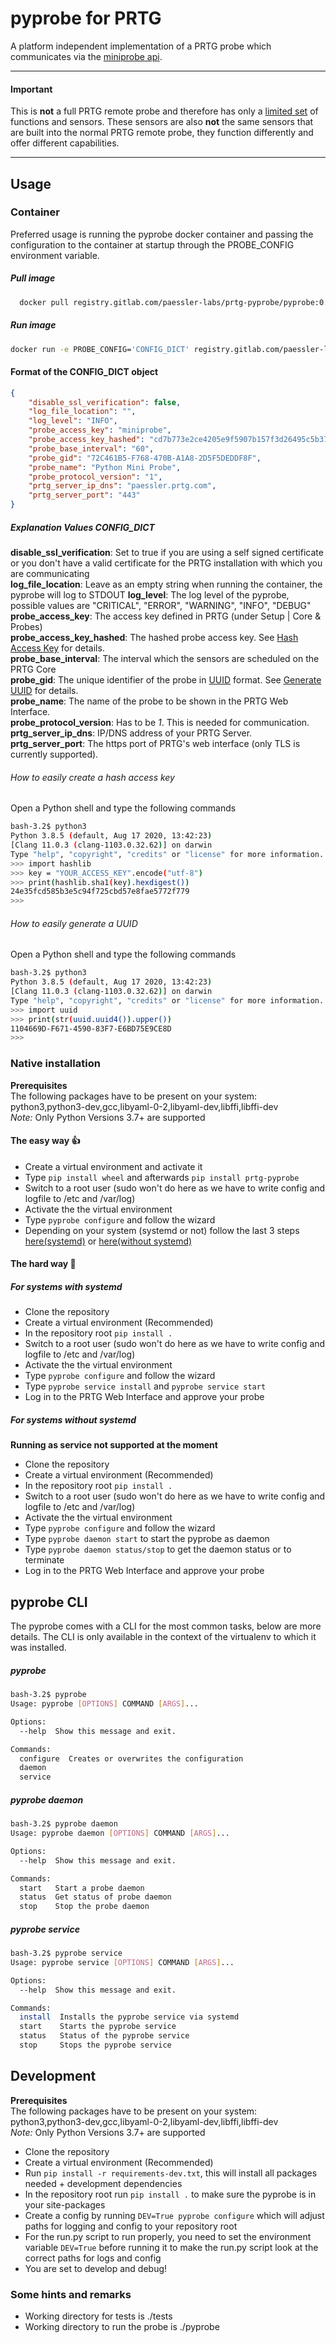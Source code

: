 # pyprobe for PRTG
A platform independent implementation of a PRTG probe which communicates via the [miniprobe api](https://www.paessler.com/manuals/prtg/mini_probe_api).

---
#### Important
This is **not** a full PRTG remote probe and therefore has only a [limited set](https://www.paessler.com/manuals/prtg/mini_probe_api#probe_types) of functions and sensors. These sensors are also **not** the same sensors that are built into the normal PRTG remote probe, they function differently and offer different capabilities.  

---

## Usage

### Container
Preferred usage is running the pyprobe docker container and passing the configuration to the container at startup through the PROBE_CONFIG environment variable.
##### Pull image
````bash
  docker pull registry.gitlab.com/paessler-labs/prtg-pyprobe/pyprobe:0.3.1  
````
##### Run image
````bash
docker run -e PROBE_CONFIG='CONFIG_DICT' registry.gitlab.com/paessler-labs/prtg-pyprobe/pyprobe:0.3.1  
````
#### Format of the CONFIG_DICT object
````json
{
    "disable_ssl_verification": false, 
    "log_file_location": "", 
    "log_level": "INFO", 
    "probe_access_key": "miniprobe", 
    "probe_access_key_hashed": "cd7b773e2ce4205e9f5907b157f3d26495c5b373", 
    "probe_base_interval": "60", 
    "probe_gid": "72C461B5-F768-470B-A1A8-2D5F5DEDDF8F", 
    "probe_name": "Python Mini Probe", 
    "probe_protocol_version": "1", 
    "prtg_server_ip_dns": "paessler.prtg.com", 
    "prtg_server_port": "443"
}
````
##### Explanation Values CONFIG_DICT
**disable_ssl_verification**: Set to true if you are using a self signed certificate or you don't have a valid certificate for the PRTG installation with which you are communicating  
**log_file_location**: Leave as an empty string when running the container, the pyprobe will log to STDOUT
**log_level**: The log level of the pyprobe, possible values are "CRITICAL", "ERROR", "WARNING", "INFO", "DEBUG"  
**probe_access_key**: The access key defined in PRTG (under Setup | Core & Probes)  
**probe_access_key_hashed**: The hashed probe access key. See [Hash Access Key](#how-to-easily-create-a-hash-access-key) for details.  
**probe_base_interval**: The interval which the sensors are scheduled on the PRTG Core  
**probe_gid**: The unique identifier of the probe in [UUID](https://docs.python.org/3/library/uuid.html#uuid.uuid4) format. See [Generate UUID](#how-to-easily-generate-a-uuid) for details.  
**probe_name**: The name of the probe to be shown in the PRTG Web Interface.  
**probe_protocol_version**: Has to be *1*. This is needed for communication.  
**prtg_server_ip_dns**: IP/DNS address of your PRTG Server.  
**prtg_server_port**: The https port of PRTG's web interface (only TLS is currently supported).


###### How to easily create a hash access key
Open a Python shell and type the following commands
````bash
bash-3.2$ python3
Python 3.8.5 (default, Aug 17 2020, 13:42:23)
[Clang 11.0.3 (clang-1103.0.32.62)] on darwin
Type "help", "copyright", "credits" or "license" for more information.
>>> import hashlib
>>> key = "YOUR_ACCESS_KEY".encode("utf-8")
>>> print(hashlib.sha1(key).hexdigest())
24e35fcd585b3e5c94f725cbd57e8fae5772f779
>>>
````
###### How to easily generate a UUID
Open a Python shell and type the following commands
````bash
bash-3.2$ python3
Python 3.8.5 (default, Aug 17 2020, 13:42:23)
[Clang 11.0.3 (clang-1103.0.32.62)] on darwin
Type "help", "copyright", "credits" or "license" for more information.
>>> import uuid
>>> print(str(uuid.uuid4()).upper())
1104669D-F671-4590-83F7-E6BD75E9CE8D
>>>
````
### Native installation
**Prerequisites**  
The following packages have to be present on your system: python3,python3-dev,gcc,libyaml-0-2,libyaml-dev,libffi,libffi-dev  
*Note:* Only Python Versions 3.7+ are supported
#### The easy way :thumbsup:
- Create a virtual environment and activate it  
- Type ````pip install wheel```` and afterwards  ````pip install prtg-pyprobe````
- Switch to a root user (sudo won't do here as we have to write config and logfile to /etc and /var/log)  
- Activate the the virtual environment  
- Type ````pyprobe configure```` and follow the wizard  
- Depending on your system (systemd or not) follow the last 3 steps [here(systemd)](#for-systems-with-systemd) or [here(without systemd)](#for-systems-without-systemd)


#### The hard way :grimacing:
##### For systems with systemd
- Clone the repository  
- Create a virtual environment (Recommended)  
- In the repository root ````pip install .````  
- Switch to a root user (sudo won't do here as we have to write config and logfile to /etc and /var/log)  
- Activate the the virtual environment  
- Type ````pyprobe configure```` and follow the wizard  
- Type ````pyprobe service install```` and ````pyprobe service start```` 
- Log in to the PRTG Web Interface and approve your probe  

##### For systems without systemd
**Running as service not supported at the moment**  
- Clone the repository  
- Create a virtual environment (Recommended)
- In the repository root ````pip install .````  
- Switch to a root user (sudo won't do here as we have to write config and logfile to /etc and /var/log)  
- Activate the the virtual environment  
- Type ````pyprobe configure```` and follow the wizard  
- Type ````pyprobe daemon start```` to start the pyprobe as daemon
- Type ````pyprobe daemon status/stop```` to get the daemon status or to terminate
- Log in to the PRTG Web Interface and approve your probe

## pyprobe CLI
The pyprobe comes with a CLI for the most common tasks, below are more details. 
The CLI is only available in the context of the virtualenv to which it was installed.
##### pyprobe
````bash
bash-3.2$ pyprobe
Usage: pyprobe [OPTIONS] COMMAND [ARGS]...

Options:
  --help  Show this message and exit.

Commands:
  configure  Creates or overwrites the configuration
  daemon
  service
````
##### pyprobe daemon
````bash
bash-3.2$ pyprobe daemon
Usage: pyprobe daemon [OPTIONS] COMMAND [ARGS]...

Options:
  --help  Show this message and exit.

Commands:
  start   Start a probe daemon
  status  Get status of probe daemon
  stop    Stop the probe daemon
````
##### pyprobe service
````bash
bash-3.2$ pyprobe service
Usage: pyprobe service [OPTIONS] COMMAND [ARGS]...

Options:
  --help  Show this message and exit.

Commands:
  install  Installs the pyprobe service via systemd
  start    Starts the pyprobe service
  status   Status of the pyprobe service
  stop     Stops the pyprobe service
````

## Development 
**Prerequisites**  
The following packages have to be present on your system: python3,python3-dev,gcc,libyaml-0-2,libyaml-dev,libffi,libffi-dev  
*Note:* Only Python Versions 3.7+ are supported

- Clone the repository
- Create a virtual environment (Recommended)
- Run ````pip install -r requirements-dev.txt````, this will install all packages needed + development dependencies
- In the repository root run ````pip install .```` to make sure the pyprobe is in your site-packages
- Create a config by running ````DEV=True pyprobe configure```` which will adjust paths for logging and config to your repository root
- For the run.py script to run properly, you need to set the environment variable ````DEV=True```` before running it to make the run.py script look at the correct paths for logs and config
- You are set to develop and debug!


### Some hints and remarks
- Working directory for tests is ./tests
- Working directory to run the probe is ./pyprobe

